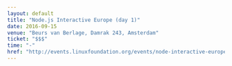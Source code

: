 ```yaml
---
layout: default
title: "Node.js Interactive Europe (day 1)"
date: 2016-09-15
venue: "Beurs van Berlage, Damrak 243, Amsterdam"
ticket: "$$$"
time: "-"
href: "http://events.linuxfoundation.org/events/node-interactive-europe"
---
```

